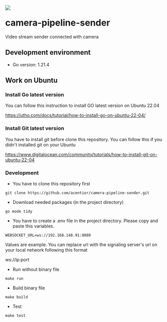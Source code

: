  <img align="left" src="https://visitor-badge.laobi.icu/badge?page_id=acentior.camera-pipeline-sender" />
 
# camera-pipeline-sender
Video stream sender connected with camera
 
## Development environment
- Go version: 1.21.4
 
## Work on Ubuntu
### Install Go latest version
You can follow this instruction to install GO latest version on Ubuntu 22.04
 
https://utho.com/docs/tutorial/how-to-install-go-on-ubuntu-22-04/
 
### Install Git latest version
You have to install git before clone this repository.
You can follow this if you didn't installed git on your Ubuntu
 
https://www.digitalocean.com/community/tutorials/how-to-install-git-on-ubuntu-22-04
 
### Development
- You have to clone this repository first
 
```
git clone https://github.com/acentior/camera-pipeline-sender.git
```
- Download needed packages (in the project directory)
```
go mode tidy
```
- You have to create a .env file in the project directory. Please copy and paste this variables.
```
WEBSOCKET_URL=ws://192.168.148.91:8080
```
   Values are example. You can replace url with the signaling server's url on your local network following this format

   ws://ip:port
- Run without binary file
```
make run
```
- Build binary file
```
make build
```
- Test
```
make test
```
